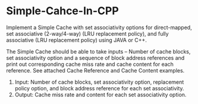 # Simple-Cahce-In-CPP

Implement a Simple Cache with set associativity options for direct-mapped, set associative
(2-way/4-way) (LRU replacement policy), and fully associative (LRU replacement policy) using
JAVA or C++.

The Simple Cache should be able to take inputs – Number of cache blocks, set associativity option
and a sequence of block address references and print out corresponding cache miss rate and cache
content for each reference. See attached Cache Reference and Cache Content examples.

1. Input: Number of cache blocks, set associativity option, replacement policy option, and block
address reference for each set associativity.
2. Output: Cache miss rate and content for each set associativity option.
